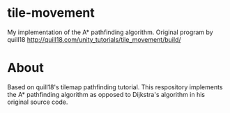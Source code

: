 # tile-movement
My implementation of the A* pathfinding algorithm. Original program by quill18 http://quill18.com/unity_tutorials/tile_movement/build/

# About
Based on quill18's tilemap pathfinding tutorial. This respository implements the A* pathfinding algorithm as opposed to Dijkstra's algorithm in his original source code.
